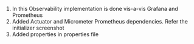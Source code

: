 1. In this Observability implementation is done vis-a-vis Grafana and Prometheus
2. Added Actuator and Micrometer Prometheus dependencies. Refer the initializer screenshot
3. Added properties in properties file
